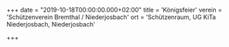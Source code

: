 +++
date = "2019-10-18T00:00:00.000+02:00"
title = 'Königsfeier'
verein = 'Schützenverein Bremthal / Niederjosbach'
ort = 'Schützenraum, UG KiTa Niederjosbach, Niederjosbach'

+++

      